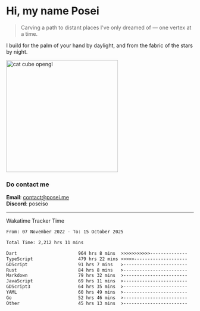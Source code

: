 # Hi, my name Posei  
> Carving a path to distant places I've only dreamed of — one vertex at a time.  

I build for the palm of your hand by daylight, and from the fabric of the stars by night.

  <img src="https://github.com/user-attachments/assets/54c92bc8-af3e-4bf1-b442-e889f1c01633" width="300" alt="cat cube opengl" />

### Do contact me

**Email**: [contact@posei.me](mailto:contact@posei.me)  
**Discord**: poseiso

---

Wakatime Tracker Time

<!--START_SECTION:waka-->

```txt
From: 07 November 2022 - To: 15 October 2025

Total Time: 2,212 hrs 11 mins

Dart                       964 hrs 8 mins  >>>>>>>>>>>--------------   43.59 %
TypeScript                 479 hrs 22 mins >>>>>--------------------   21.67 %
GDScript                   91 hrs 7 mins   >------------------------   04.12 %
Rust                       84 hrs 8 mins   >------------------------   03.80 %
Markdown                   79 hrs 32 mins  >------------------------   03.60 %
JavaScript                 69 hrs 11 mins  >------------------------   03.13 %
GDScript3                  64 hrs 35 mins  >------------------------   02.92 %
YAML                       60 hrs 49 mins  >------------------------   02.75 %
Go                         52 hrs 46 mins  >------------------------   02.39 %
Other                      45 hrs 13 mins  >------------------------   02.04 %
```

<!--END_SECTION:waka-->

